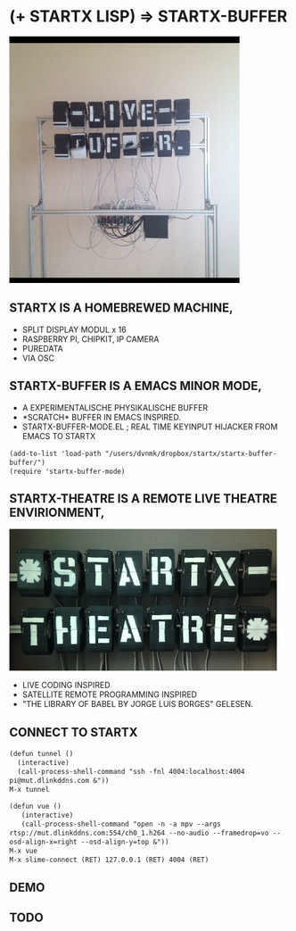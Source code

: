 # (+ STARTX LISP) => STARTX-BUFFER
![foto](media/startx-buffer_probe.png)

## STARTX IS A HOMEBREWED MACHINE,
* SPLIT DISPLAY MODUL x 16
* RASPBERRY PI, CHIPKIT, IP CAMERA
* PUREDATA
* VIA OSC

## STARTX-BUFFER IS A EMACS MINOR MODE,
* A EXPERIMENTALISCHE PHYSIKALISCHE BUFFER
* \*SCRATCH\* BUFFER IN EMACS INSPIRED.
* STARTX-BUFFER-MODE.EL ; REAL TIME KEYINPUT HIJACKER FROM EMACS TO STARTX
```
(add-to-list 'load-path "/users/dvnmk/dropbox/startx/startx-buffer-buffer/")
(require 'startx-buffer-mode)
```
## STARTX-THEATRE IS A REMOTE LIVE THEATRE ENVIRIONMENT,
![foto](media/startx-theatre.png)

* LIVE CODING INSPIRED
* SATELLITE REMOTE PROGRAMMING INSPIRED 
* "THE LIBRARY OF BABEL BY JORGE LUIS BORGES" GELESEN.

## CONNECT TO STARTX
```
(defun tunnel ()
  (interactive)
  (call-process-shell-command "ssh -fnl 4004:localhost:4004 pi@mut.dlinkddns.com &"))
M-x tunnel
```
```
(defun vue ()
   (interactive)
   (call-process-shell-command "open -n -a mpv --args rtsp://mut.dlinkddns.com:554/ch0_1.h264 --no-audio --framedrop=vo --osd-align-x=right --osd-align-y=top &"))
M-x vue
M-x slime-connect (RET) 127.0.0.1 (RET) 4004 (RET)
```
## DEMO
## TODO
